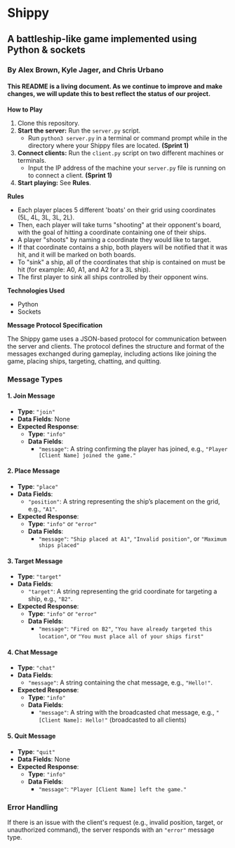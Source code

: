 # Shippy
## A battleship-like game implemented using Python & sockets
### By Alex Brown, Kyle Jager, and Chris Urbano
#### This README is a living document. As we continue to improve and make changes, we will update this to best reflect the status of our project.

**How to Play**
1. Clone this repository.
2. **Start the server:** Run the `server.py` script.
     - Run `python3 server.py` in a terminal or command prompt while in the directory where your Shippy files are located. **(Sprint 1)**
3. **Connect clients:** Run the `client.py` script on two different machines or terminals.
     - Input the IP address of the machine your `server.py` file is running on to connect a client. **(Sprint 1)**
4. **Start playing:** See **Rules**.

**Rules**
* Each player places 5 different 'boats' on their grid using coordinates (5L, 4L, 3L, 3L, 2L).
* Then, each player will take turns "shooting" at their opponent's board, with the goal of hitting a coordinate containing one of their ships.
* A player "shoots" by naming a coordinate they would like to target.
* If that coordinate contains a ship, both players will be notified that it was hit, and it will be marked on both boards.
* To "sink" a ship, all of the coordinates that ship is contained on must be hit (for example: A0, A1, and A2 for a 3L ship).
* The first player to sink all ships controlled by their opponent wins.

**Technologies Used**
* Python
* Sockets

**Message Protocol Specification**

The Shippy game uses a JSON-based protocol for communication between the server and clients. The protocol defines the structure and format of the messages exchanged during gameplay, including actions like joining the game, placing ships, targeting, chatting, and quitting.

### Message Types

#### 1. Join Message

- **Type**: `"join"`
- **Data Fields**: None
- **Expected Response**:
    - **Type**: `"info"`
    - **Data Fields**:
        - `"message"`: A string confirming the player has joined, e.g., `"Player [Client Name] joined the game."`

#### 2. Place Message

- **Type**: `"place"`
- **Data Fields**:
    - `"position"`: A string representing the ship’s placement on the grid, e.g., `"A1"`.
- **Expected Response**:
    - **Type**: `"info"` or `"error"`
    - **Data Fields**:
        - `"message"`: `"Ship placed at A1"`, `"Invalid position"`, or `"Maximum ships placed"`

#### 3. Target Message

- **Type**: `"target"`
- **Data Fields**:
    - `"target"`: A string representing the grid coordinate for targeting a ship, e.g., `"B2"`.
- **Expected Response**:
    - **Type**: `"info"` or `"error"`
    - **Data Fields**:
        - `"message"`: `"Fired on B2"`, `"You have already targeted this location"`, or `"You must place all of your ships first"`

#### 4. Chat Message

- **Type**: `"chat"`
- **Data Fields**:
    - `"message"`: A string containing the chat message, e.g., `"Hello!"`.
- **Expected Response**:
    - **Type**: `"info"`
    - **Data Fields**:
        - `"message"`: A string with the broadcasted chat message, e.g., `"[Client Name]: Hello!"` (broadcasted to all clients)

#### 5. Quit Message

- **Type**: `"quit"`
- **Data Fields**: None
- **Expected Response**:
    - **Type**: `"info"`
    - **Data Fields**:
        - `"message"`: `"Player [Client Name] left the game."`

### Error Handling

If there is an issue with the client's request (e.g., invalid position, target, or unauthorized command), the server responds with an `"error"` message type.

